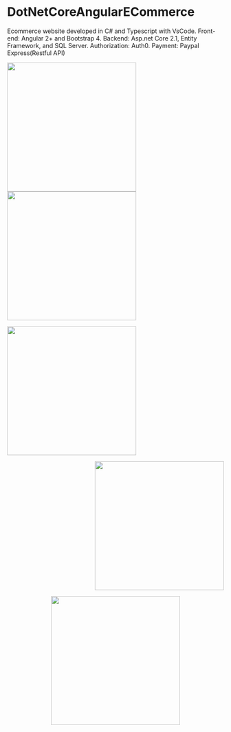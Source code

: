 # DotNetCoreAngularECommerce
Ecommerce website developed in C# and Typescript with VsCode. Front-end: Angular 2+ and Bootstrap 4. Backend: Asp.net Core 2.1, Entity Framework, and SQL Server.  Authorization: Auth0.  Payment: Paypal Express(Restful API)

<span align="left">
  <img src="https://chrisyou-backup-website.s3.amazonaws.com/auth0-techno-babel.png" width="300">
  </span>
  <span align="right">
  <img src="https://chrisyou-backup-website.s3.amazonaws.com/assets/eCommerce-Buy-New.png" width="300">
  </span>
  <p align="left">
  <img src="https://chrisyou-backup-website.s3.amazonaws.com/assets/eCommerce-Sell.png" width="300">
  </p>
  <p align="right">
  <img src="https://chrisyou-backup-website.s3.amazonaws.com/assets/eCommerce-Shopping-Cart.png" width="300">
  </p>
  <p align="center">
  <img src="https://chrisyou-backup-website.s3.amazonaws.com/assets/eCommerce-Checkout.png" width="300">
</p>
